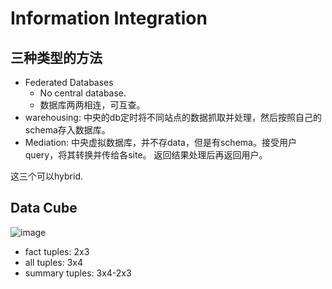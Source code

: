 Information Integration
=======================

三种类型的方法
-----------

* Federated Databases
  * No central database.
  * 数据库两两相连，可互查。
* warehousing: 中央的db定时将不同站点的数据抓取并处理，然后按照自己的schema存入数据库。
* Mediation: 中央虚拟数据库，并不存data，但是有schema。接受用户query，将其转换并传给各site。
返回结果处理后再返回用户。

这三个可以hybrid.

Data Cube
---------

![image](https://farm8.staticflickr.com/7490/15952502922_d6615c29d0_n.jpg)

* fact tuples: 2x3
* all tuples: 3x4
* summary tuples: 3x4-2x3

